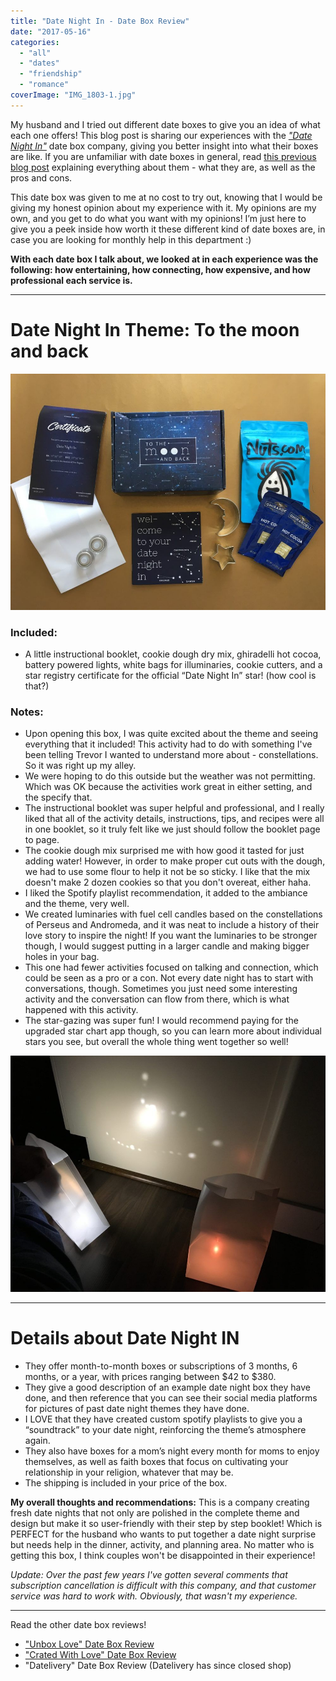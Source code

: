 ```yaml
---
title: "Date Night In - Date Box Review"
date: "2017-05-16"
categories: 
  - "all"
  - "dates"
  - "friendship"
  - "romance"
coverImage: "IMG_1803-1.jpg"
---
```


My husband and I tried out different date boxes to give you an idea of what each one offers! This blog post is sharing our experiences with the [_"Date Night In"_](https://datenightinbox.com) date box company, giving you better insight into what their boxes are like. If you are unfamiliar with date boxes in general, read [this previous blog post](https://freshlymarried.com/what-you-should-know-about-date-boxes/) explaining everything about them - what they are, as well as the pros and cons.

This date box was given to me at no cost to try out, knowing that I would be giving my honest opinion about my experience with it. My opinions are my own, and you get to do what you want with my opinions! I’m just here to give you a peek inside how worth it these different kind of date boxes are, in case you are looking for monthly help in this department :)

**With each date box I talk about, we looked at in each experience was the following: how entertaining, how connecting, how expensive, and how professional each service is.**

* * *

# Date Night In Theme: To the moon and back

![date night in, date night in boxes, date night ideas, creative date night ideas, to the moon and back date night, to the moon and back date, date night in to the moon and back, date box review, date boxes, what are date boxes, are date boxes worth it, galaxy cookies, nuts.com, make your own illuminaries,](/images/IMG_1802.jpg)

### **Included:**

- A little instructional booklet, cookie dough dry mix, ghiradelli hot cocoa, battery powered lights, white bags for illuminaries, cookie cutters, and a star registry certificate for the official “Date Night In” star! (how cool is that?)

### **Notes:**

- Upon opening this box, I was quite excited about the theme and seeing everything that it included! This activity had to do with something I've been telling Trevor I wanted to understand more about - constellations. So it was right up my alley.
- We were hoping to do this outside but the weather was not permitting. Which was OK because the activities work great in either setting, and the specify that.
- The instructional booklet was super helpful and professional, and I really liked that all of the activity details, instructions, tips, and recipes were all in one booklet, so it truly felt like we just should follow the booklet page to page.
- The cookie dough mix surprised me with how good it tasted for just adding water! However, in order to make proper cut outs with the dough, we had to use some flour to help it not be so sticky. I like that the mix doesn't make 2 dozen cookies so that you don't overeat, either haha.
- I liked the Spotify playlist recommendation, it added to the ambiance and the theme, very well.
- We created luminaries with fuel cell candles based on the constellations of Perseus and Andromeda, and it was neat to include a history of their love story to inspire the night! If you want the luminaries to be stronger though, I would suggest putting in a larger candle and making bigger holes in your bag.
- This one had fewer activities focused on talking and connection, which could be seen as a pro or a con. Not every date night has to start with conversations, though. Sometimes you just need some interesting activity and the conversation can flow from there, which is what happened with this activity. 
- The star-gazing was super fun! I would recommend paying for the upgraded star chart app though, so you can learn more about individual stars you see, but overall the whole thing went together so well!

![date night in, date night in boxes, date night ideas, creative date night ideas, to the moon and back date night, to the moon and back date, date night in to the moon and back, date box review, date boxes, what are date boxes, are date boxes worth it, galaxy cookies, nuts.com, make your own illuminaries,](/images/IMG_2931.jpg)

* * *

# Details about Date Night IN

- They offer month-to-month boxes or subscriptions of 3 months, 6 months, or a year, with prices ranging between $42 to $380.
- They give a good description of an example date night box they have done, and then reference that you can see their social media platforms for pictures of past date night themes they have done.
- I LOVE that they have created custom spotify playlists to give you a “soundtrack” to your date night, reinforcing the theme’s atmosphere again.
- They also have boxes for a mom’s night every month for moms to enjoy themselves, as well as faith boxes that focus on cultivating your relationship in your religion, whatever that may be.
- The shipping is included in your price of the box.

**My overall thoughts and recommendations:** This is a company creating fresh date nights that not only are polished in the complete theme and design but make it so user-friendly with their step by step booklet! Which is PERFECT for the husband who wants to put together a date night surprise but needs help in the dinner, activity, and planning area. No matter who is getting this box, I think couples won't be disappointed in their experience!

_Update: Over the past few years I've gotten several comments that subscription cancellation is difficult with this company, and that customer service was hard to work with. Obviously, that wasn't my experience._ 

* * *

Read the other date box reviews!

- ["Unbox Love" Date Box Review](https://freshlymarried.com/unbox-love-date-box-review/)
- ["Crated With Love" Date Box Review](https://freshlymarried.com/crated-with-love-date-box-review/)
- "Datelivery" Date Box Review (Datelivery has since closed shop)
